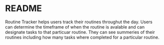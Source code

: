 # README

Routine Tracker helps users track their routines throughut the day. Users can determine the timeframe of when the routine is avalable and can designate tasks to that particuar routine. They can see summeries of their routines including how many tasks where completed for a particular routine.  
